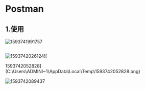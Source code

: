 # Postman

## 1.使用

![1593741991757](C:\Users\ADMINI~1\AppData\Local\Temp\1593741991757.png)

```

```
![1593742026124](C:\Users\ADMINI~1\AppData\Local\Temp\1593742026124.png)![

1593742052828](C:\Users\ADMINI~1\AppData\Local\Temp\1593742052828.png)

![1593742089437](C:\Users\ADMINI~1\AppData\Local\Temp\1593742089437.png)